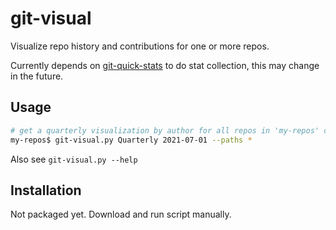 # git-visual

Visualize repo history and contributions for one or more repos.

Currently depends on [git-quick-stats](https://github.com/arzzen/git-quick-stats)
to do stat collection, this may change in the future.

## Usage

```bash
# get a quarterly visualization by author for all repos in 'my-repos' combined
my-repos$ git-visual.py Quarterly 2021-07-01 --paths *
```

Also see `git-visual.py --help`

## Installation

Not packaged yet. Download and run script manually.
